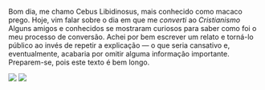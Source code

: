 Bom dia, me chamo Cebus Libidinosus, mais conhecido como macaco prego. Hoje, vim falar sobre o dia em que me _converti_ ao *Cristianismo*
   Alguns amigos e conhecidos se mostraram curiosos para saber como foi o meu processo de conversão. Achei por bem escrever um relato e torná-lo público ao invés de repetir a explicação — o que seria cansativo e, eventualmente, acabaria por omitir alguma informação importante. Preparem-se, pois este texto é bem longo.

![](https://media1.tenor.com/m/0LnDm8LjpO8AAAAd/rip-bozo-l-bozo.gif)
![](https://media1.tenor.com/m/4mU0-LcyTK4AAAAd/monkey-hug.gif)



















